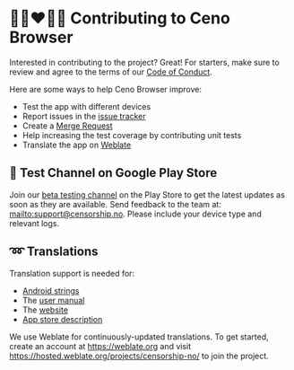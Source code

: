 # 🧑🏼‍❤️‍🧑🏾 Contributing to Ceno Browser
Interested in contributing to the project? Great! For starters, make sure to review and agree to the terms of our [Code of Conduct](CODE_OF_CONDUCT.md).

Here are some ways to help Ceno Browser improve:
* Test the app with different devices
* Report issues in the [issue tracker](https://gitlab.com/censorship-no/ceno-browser-v2/issues)
* Create a [Merge Request](https://docs.gitlab.com/ee/user/project/merge_requests/getting_started.html)
* Help increasing the test coverage by contributing unit tests
* Translate the app on [Weblate](https://hosted.weblate.org/projects/censorship-no/)

## 🧪 Test Channel on Google Play Store

Join our [beta testing channel](https://play.google.com/apps/testing/ie.equalit.ceno) on the Play Store to get the latest updates as soon as they are available. Send feedback to the team at: [mailto:support@censorship.no](support@censorship.no). Please include your device type and relevant logs.

## ➿ Translations
Translation support is needed for:
* [Android strings](https://hosted.weblate.org/projects/censorship-no/app/)
* The [user manual](https://hosted.weblate.org/projects/censorship-no/user-manual)
* The [website](https://hosted.weblate.org/projects/censorship-no/website/)
* [App store description](https://hosted.weblate.org/projects/censorship-no/play-store-listing/)

We use Weblate for continuously-updated translations. To get started, create an account at https://weblate.org and visit https://hosted.weblate.org/projects/censorship-no/ to join the project.
